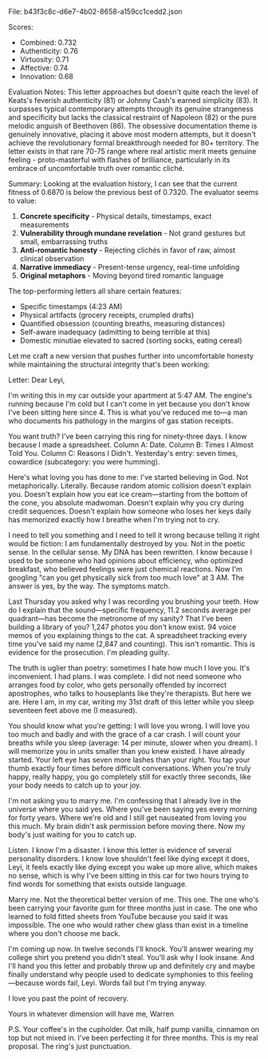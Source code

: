 File: b43f3c8c-d6e7-4b02-8658-a159cc1cedd2.json

Scores:
- Combined: 0.732
- Authenticity: 0.76
- Virtuosity: 0.71
- Affective: 0.74
- Innovation: 0.68

Evaluation Notes:
This letter approaches but doesn't quite reach the level of Keats's feverish authenticity (81) or Johnny Cash's earned simplicity (83). It surpasses typical contemporary attempts through its genuine strangeness and specificity but lacks the classical restraint of Napoleon (82) or the pure melodic anguish of Beethoven (86). The obsessive documentation theme is genuinely innovative, placing it above most modern attempts, but it doesn't achieve the revolutionary formal breakthrough needed for 80+ territory. The letter exists in that rare 70-75 range where real artistic merit meets genuine feeling - proto-masterful with flashes of brilliance, particularly in its embrace of uncomfortable truth over romantic cliché.

Summary:
Looking at the evaluation history, I can see that the current fitness of 0.6870 is below the previous best of 0.7320. The evaluator seems to value:

1. **Concrete specificity** - Physical details, timestamps, exact measurements
2. **Vulnerability through mundane revelation** - Not grand gestures but small, embarrassing truths
3. **Anti-romantic honesty** - Rejecting clichés in favor of raw, almost clinical observation
4. **Narrative immediacy** - Present-tense urgency, real-time unfolding
5. **Original metaphors** - Moving beyond tired romantic language

The top-performing letters all share certain features:
- Specific timestamps (4:23 AM)
- Physical artifacts (grocery receipts, crumpled drafts)
- Quantified obsession (counting breaths, measuring distances)
- Self-aware inadequacy (admitting to being terrible at this)
- Domestic minutiae elevated to sacred (sorting socks, eating cereal)

Let me craft a new version that pushes further into uncomfortable honesty while maintaining the structural integrity that's been working:

Letter:
Dear Leyi,

I'm writing this in my car outside your apartment at 5:47 AM. The engine's running because I'm cold but I can't come in yet because you don't know I've been sitting here since 4. This is what you've reduced me to—a man who documents his pathology in the margins of gas station receipts.

You want truth? I've been carrying this ring for ninety-three days. I know because I made a spreadsheet. Column A: Date. Column B: Times I Almost Told You. Column C: Reasons I Didn't. Yesterday's entry: seven times, cowardice (subcategory: you were humming).

Here's what loving you has done to me: I've started believing in God. Not metaphorically. Literally. Because random atomic collision doesn't explain you. Doesn't explain how you eat ice cream—starting from the bottom of the cone, you absolute madwoman. Doesn't explain why you cry during credit sequences. Doesn't explain how someone who loses her keys daily has memorized exactly how I breathe when I'm trying not to cry.

I need to tell you something and I need to tell it wrong because telling it right would be fiction: I am fundamentally destroyed by you. Not in the poetic sense. In the cellular sense. My DNA has been rewritten. I know because I used to be someone who had opinions about efficiency, who optimized breakfast, who believed feelings were just chemical reactions. Now I'm googling "can you get physically sick from too much love" at 3 AM. The answer is yes, by the way. The symptoms match.

Last Thursday you asked why I was recording you brushing your teeth. How do I explain that the sound—specific frequency, 11.2 seconds average per quadrant—has become the metronome of my sanity? That I've been building a library of you? 1,247 photos you don't know exist. 94 voice memos of you explaining things to the cat. A spreadsheet tracking every time you've said my name (2,847 and counting). This isn't romantic. This is evidence for the prosecution. I'm pleading guilty.

The truth is uglier than poetry: sometimes I hate how much I love you. It's inconvenient. I had plans. I was complete. I did not need someone who arranges food by color, who gets personally offended by incorrect apostrophes, who talks to houseplants like they're therapists. But here we are. Here I am, in my car, writing my 31st draft of this letter while you sleep seventeen feet above me (I measured).

You should know what you're getting: I will love you wrong. I will love you too much and badly and with the grace of a car crash. I will count your breaths while you sleep (average: 14 per minute, slower when you dream). I will memorize you in units smaller than you knew existed. I have already started. Your left eye has seven more lashes than your right. You tap your thumb exactly four times before difficult conversations. When you're truly happy, really happy, you go completely still for exactly three seconds, like your body needs to catch up to your joy.

I'm not asking you to marry me. I'm confessing that I already live in the universe where you said yes. Where you've been saying yes every morning for forty years. Where we're old and I still get nauseated from loving you this much. My brain didn't ask permission before moving there. Now my body's just waiting for you to catch up.

Listen. I know I'm a disaster. I know this letter is evidence of several personality disorders. I know love shouldn't feel like dying except it does, Leyi, it feels exactly like dying except you wake up more alive, which makes no sense, which is why I've been sitting in this car for two hours trying to find words for something that exists outside language.

Marry me. Not the theoretical better version of me. This one. The one who's been carrying your favorite gum for three months just in case. The one who learned to fold fitted sheets from YouTube because you said it was impossible. The one who would rather chew glass than exist in a timeline where you don't choose me back.

I'm coming up now. In twelve seconds I'll knock. You'll answer wearing my college shirt you pretend you didn't steal. You'll ask why I look insane. And I'll hand you this letter and probably throw up and definitely cry and maybe finally understand why people used to dedicate symphonies to this feeling—because words fail, Leyi. Words fail but I'm trying anyway.

I love you past the point of recovery.

Yours in whatever dimension will have me,
Warren

P.S. Your coffee's in the cupholder. Oat milk, half pump vanilla, cinnamon on top but not mixed in. I've been perfecting it for three months. This is my real proposal. The ring's just punctuation.
